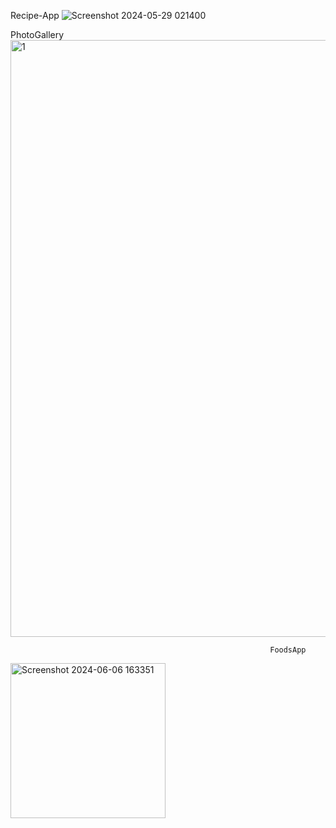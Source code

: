 Recipe-App
![Screenshot 2024-05-29 021400](https://github.com/infernotlc/Database-Examples/assets/70065773/c7c313ea-0a68-4b90-8d73-bcb04c3ff52b)

PhotoGallery
<img width="955" alt="1" src="https://github.com/infernotlc/Database-Examples/assets/70065773/be32018a-c6af-4363-9d8d-e1b44fe01fca">

                                                              FoodsApp
<img width="248" alt="Screenshot 2024-06-06 163351" src="https://github.com/infernotlc/Database-Examples/assets/70065773/ff1e91c3-1f59-4745-8895-8e8ffe457ada">
